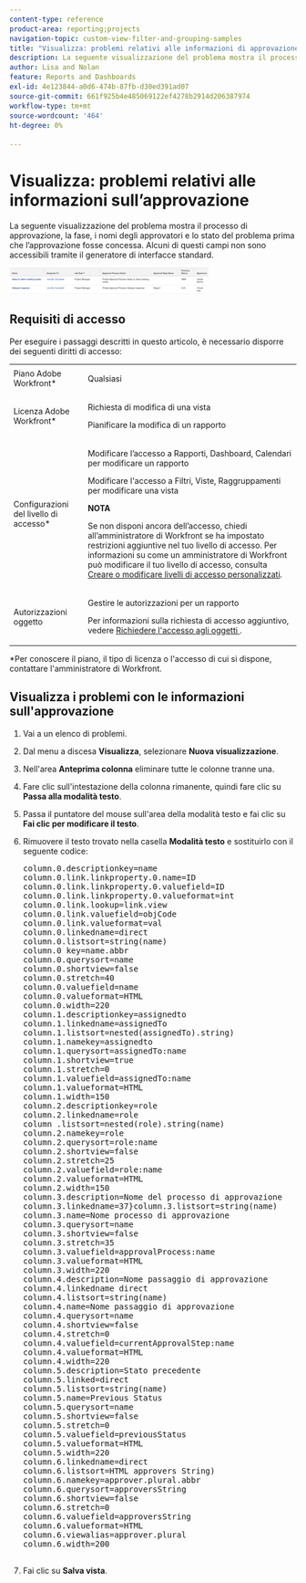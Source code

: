 ```yaml
---
content-type: reference
product-area: reporting;projects
navigation-topic: custom-view-filter-and-grouping-samples
title: "Visualizza: problemi relativi alle informazioni di approvazione"
description: La seguente visualizzazione del problema mostra il processo di approvazione, la fase, i nomi degli approvatori e lo stato del problema prima che l’approvazione fosse concessa. Alcuni di questi campi non sono accessibili tramite il generatore di interfacce standard.
author: Lisa and Nolan
feature: Reports and Dashboards
exl-id: 4e123844-a0d6-474b-87fb-d30ed391ad07
source-git-commit: 661f925b4e485069122ef4278b2914d206387974
workflow-type: tm+mt
source-wordcount: '464'
ht-degree: 0%

---
```


# Visualizza: problemi relativi alle informazioni sull’approvazione

La seguente visualizzazione del problema mostra il processo di approvazione, la fase, i nomi degli approvatori e lo stato del problema prima che l’approvazione fosse concessa. Alcuni di questi campi non sono accessibili tramite il generatore di interfacce standard.

![custom_issue_view_with_approval_info.png](assets/custom-issue-view-with-approval-info-350x46.png)

## Requisiti di accesso

Per eseguire i passaggi descritti in questo articolo, è necessario disporre dei seguenti diritti di accesso:

<table style="table-layout:auto"> 
 <col> 
 <col> 
 <tbody> 
  <tr> 
   <td role="rowheader">Piano Adobe Workfront*</td> 
   <td> <p>Qualsiasi</p> </td> 
  </tr> 
  <tr> 
   <td role="rowheader">Licenza Adobe Workfront*</td> 
   <td> <p>Richiesta di modifica di una vista </p>
   <p>Pianificare la modifica di un rapporto</p> </td> 
  </tr> 
  <tr> 
   <td role="rowheader">Configurazioni del livello di accesso*</td> 
   <td> <p>Modificare l’accesso a Rapporti, Dashboard, Calendari per modificare un rapporto</p> <p>Modificare l'accesso a Filtri, Viste, Raggruppamenti per modificare una vista</p> <p><b>NOTA</b>

Se non disponi ancora dell’accesso, chiedi all’amministratore di Workfront se ha impostato restrizioni aggiuntive nel tuo livello di accesso. Per informazioni su come un amministratore di Workfront può modificare il tuo livello di accesso, consulta <a href="../../../administration-and-setup/add-users/configure-and-grant-access/create-modify-access-levels.md" class="MCXref xref">Creare o modificare livelli di accesso personalizzati</a>.</p> </td>
</tr> 
  <tr> 
   <td role="rowheader">Autorizzazioni oggetto</td> 
   <td> <p>Gestire le autorizzazioni per un rapporto</p> <p>Per informazioni sulla richiesta di accesso aggiuntivo, vedere <a href="../../../workfront-basics/grant-and-request-access-to-objects/request-access.md" class="MCXref xref">Richiedere l'accesso agli oggetti </a>.</p> </td> 
  </tr> 
 </tbody> 
</table>

&#42;Per conoscere il piano, il tipo di licenza o l&#39;accesso di cui si dispone, contattare l&#39;amministratore di Workfront.

## Visualizza i problemi con le informazioni sull&#39;approvazione

1. Vai a un elenco di problemi.
1. Dal menu a discesa **Visualizza**, selezionare **Nuova visualizzazione**.

1. Nell&#39;area **Anteprima colonna** eliminare tutte le colonne tranne una.
1. Fare clic sull&#39;intestazione della colonna rimanente, quindi fare clic su **Passa alla modalità testo**.
1. Passa il puntatore del mouse sull&#39;area della modalità testo e fai clic su **Fai clic per modificare il testo**.
1. Rimuovere il testo trovato nella casella **Modalità testo** e sostituirlo con il seguente codice:
   <pre style="font-style: normal;">column.0.descriptionkey=name<br>column.0.link.linkproperty.0.name=ID<br>column.0.link.linkproperty.0.valuefield=ID<br>column.0.link.linkproperty.0.valueformat=int<br>column.0.link.lookup=link.view<br>column.0.link.valuefield=objCode<br>column.0.link.valueformat=val<br>column.0.linkedname=direct<br>column.0.listsort=string(name)<br>column.0 key=name.abbr<br>column.0.querysort=name<br>column.0.shortview=false<br>column.0.stretch=40<br>column.0.valuefield=name<br>column.0.valueformat=HTML<br>column.0.width=220<br>column.1.descriptionkey=assignedto<br>column.1.linkedname=assignedTo<br>column.1.listsort=nested(assignedTo).string)<br>column.1.namekey=assignedto<br>column.1.querysort=assignedTo:name<br>column.1.shortview=true<br>column.1.stretch=0<br>column.1.valuefield=assignedTo:name<br>column.1.valueformat=HTML<br>column.1.width=150<br>column.2.descriptionkey=role<br>column.2.linkedname=role<br>column .listsort=nested(role).string(name)<br>column.2.namekey=role<br>column.2.querysort=role:name<br>column.2.shortview=false<br>column.2.stretch=25<br>column.2.valuefield=role:name<br>column.2.valueformat=HTML<br>column.2.width=150<br>column.3.description=Nome del processo di approvazione<br>column.3.linkedname=37}column.3.listsort=string(name)<br>column.3.name=Nome processo di approvazione<br>column.3.querysort=name<br>column.3.shortview=false<br>column.3.stretch=35<br>column.3.valuefield=approvalProcess:name<br>column.3.valueformat=HTML<br>column.3.width=220<br>column.4.description=Nome passaggio di approvazione<br>column.4.linkedname direct<br>column.4.listsort=string(name)<br>column.4.name=Nome passaggio di approvazione<br>column.4.querysort=name<br>column.4.shortview=false<br>column.4.stretch=0<br>column.4.valuefield=currentApprovalStep:name<br>column.4.valueformat=HTML<br>column.4.width=220<br>column.5.description=Stato precedente<br>column.5.linked=direct<br>column.5.listsort=string(name)<br>column.5.name=Previous Status<br>column.5.querysort=name<br>column.5.shortview=false<br>column.5.stretch=0<br>column.5.valuefield=previousStatus<br>column.5.valueformat=HTML<br>column.5.width=220<br>column.6.linkedname=direct<br>column.6.listsort=HTML approvers String)<br>column.6.namekey=approver.plural.abbr<br>column.6.querysort=approversString<br>column.6.shortview=false<br>column.6.stretch=0<br>column.6.valuefield=approversString<br>column.6.valueformat=HTML<br>column.6.viewalias=approver.plural<br>column.6.width=200<br><br></pre>

1. Fai clic su **Salva vista**.
